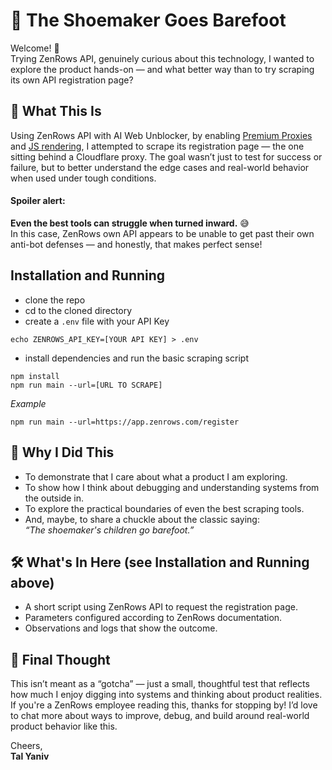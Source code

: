 # 👞 The Shoemaker Goes Barefoot

Welcome! 👋  
Trying ZenRows API, genuinely curious about this technology, I wanted to explore the product hands-on — and what better way than to try scraping its own API registration page?

## 🤖 What This Is

Using ZenRows API with AI Web Unblocker, by enabling [Premium Proxies](https://docs.zenrows.com/universal-scraper-api/features/proxy-ip) and [JS rendering](https://docs.zenrows.com/universal-scraper-api/features/js-rendering), I attempted to scrape its registration page — the one sitting behind a Cloudflare proxy. The goal wasn’t just to test for success or failure, but to better understand the edge cases and real-world behavior when used under tough conditions.

#### Spoiler alert:

**Even the best tools can struggle when turned inward.** 😅  
In this case, ZenRows own API appears to be unable to get past their own anti-bot defenses — and honestly, that makes perfect sense!

## Installation and Running

- clone the repo
- cd to the cloned directory
- create a `.env` file with your API Key

```
echo ZENROWS_API_KEY=[YOUR API KEY] > .env
```
- install dependencies and run the basic scraping script
```
npm install
npm run main --url=[URL TO SCRAPE]
```
*Example*
```
npm run main --url=https://app.zenrows.com/register
```

## 📌 Why I Did This

- To demonstrate that I care about what a product I am exploring.
- To show how I think about debugging and understanding systems from the outside in.
- To explore the practical boundaries of even the best scraping tools.
- And, maybe, to share a chuckle about the classic saying:  
  _“The shoemaker's children go barefoot.”_

## 🛠️ What's In Here (see Installation and Running above)

- A short script using ZenRows API to request the registration page.
- Parameters configured according to ZenRows documentation.
- Observations and logs that show the outcome.

## 💬 Final Thought

This isn’t meant as a “gotcha” — just a small, thoughtful test that reflects how much I enjoy digging into systems and thinking about product realities. If you're a ZenRows employee reading this, thanks for stopping by! I’d love to chat more about ways to improve, debug, and build around real-world product behavior like this.

Cheers,  
**Tal Yaniv**